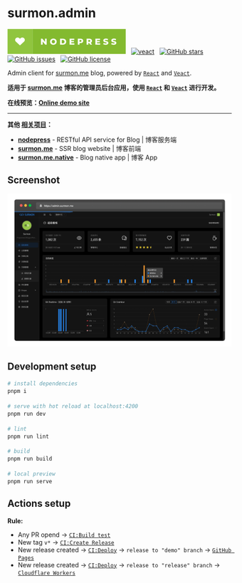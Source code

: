 # surmon.admin

[![nodepress](https://raw.githubusercontent.com/surmon-china/nodepress/main/branding/badge.svg)](https://github.com/surmon-china/nodepress)
&nbsp;
[![veact](https://img.shields.io/badge/WITH-VEACT-42a97a?style=for-the-badge&labelColor=35495d)](https://github.com/veactjs/veact)
&nbsp;
[![GitHub stars](https://img.shields.io/github/stars/surmon-china/surmon.admin.svg?style=for-the-badge)](https://github.com/surmon-china/surmon.admin/stargazers)
&nbsp;
[![GitHub issues](https://img.shields.io/github/issues/surmon-china/surmon.admin.svg?style=for-the-badge)](https://github.com/surmon-china/surmon.admin/issues)
&nbsp;
[![GitHub license](https://img.shields.io/github/license/surmon-china/surmon.admin.svg?style=for-the-badge)](/LICENSE)

Admin client for [surmon.me](https://github.com/surmon-china/surmon.me) blog, powered by [`React`](https://github.com/facebook/react) and [`Veact`](https://github.com/veactjs/veact).

**适用于 [surmon.me](https://github.com/surmon-china/surmon.me) 博客的管理员后台应用，使用 [`React`](https://github.com/facebook/react) 和 [`Veact`](https://github.com/veactjs/veact) 进行开发。**

**在线预览：[Online demo site](https://github.surmon.me/surmon.admin)**

---

**其他 [相关项目](https://github.com/stars/surmon-china/lists/surmon-me)：**

- **[nodepress](https://github.com/surmon-china/nodepress)** - RESTful API service for Blog | 博客服务端
- **[surmon.me](https://github.com/surmon-china/surmon.me)** - SSR blog website | 博客前端
- **[surmon.me.native](https://github.com/surmon-china/surmon.me.native)** - Blog native app | 博客 App

## Screenshot

![](/screenshots/dashboard.png)

## Development setup

```bash
# install dependencies
pnpm i

# serve with hot reload at localhost:4200
pnpm run dev

# lint
pnpm run lint

# build
pnpm run build

# local preview
pnpm run serve
```

## Actions setup

**Rule:**

- Any PR opend → [`CI:Build test`](.github/workflows/test.yml)
- New tag `v*` → [`CI:Create Release`](.github/workflows/release.yml)
- New release created → [`CI:Deploy`](/.github/workflows/deploy-demo-to-github-pages.yml.yml) → `release to "demo" branch` → [`GitHub Pages`](https://docs.github.com/en/pages)
- New release created → [`CI:Deploy`](/.github/workflows/deploy-release-to-cloudflare-workers.yml) → `release to "release" branch` → [`Cloudflare Workers`](https://github.com/cloudflare/wrangler-action)
